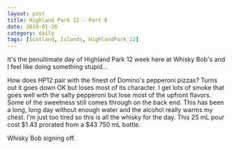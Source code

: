 ```yaml
---
layout: post
title: Highland Park 12 - Part 6
date: 2018-01-26
category: daily
tags: [Scotland, Islands, HighlandPark_12]
---
```


It's the penultimate day of Highland Park 12 week here at Whisky Bob's and I feel like doing something stupid...

How does HP12 pair with the finest of Domino's pepperoni pizzas? Turns out it goes down OK but loses most of its character. I get lots of smoke that goes well with the salty pepperoni but lose most of the upfront flavors. Some of the sweetness still comes through on the back end. This has been a long, long day without enough water and the alcohol really warms my chest. I'm just too tired so this is all the whisky for the day. This 25 mL pour cost $1.43 prorated from a $43 750 mL bottle.

Whisky Bob signing off.
